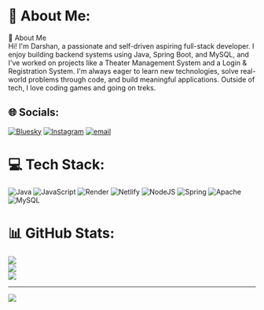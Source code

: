 # 💫 About Me:
👋 About Me<br>Hi! I'm Darshan, a passionate and self-driven aspiring full-stack developer. I enjoy building backend systems using Java, Spring Boot, and MySQL, and I've worked on projects like a Theater Management System and a Login & Registration System. I'm always eager to learn new technologies, solve real-world problems through code, and build meaningful applications. Outside of tech, I love coding games and going on treks.


## 🌐 Socials:
[![Bluesky](https://img.shields.io/badge/bluesky-0285FF?style=for-the-badge&logo=bluesky&logoColor=%23FFFFFF)](https://bsky.app/profile/Darshan) [![Instagram](https://img.shields.io/badge/Instagram-%23E4405F.svg?logo=Instagram&logoColor=white)](https://instagram.com/trulydarshangowda) [![email](https://img.shields.io/badge/Email-D14836?logo=gmail&logoColor=white)](mailto:darshanbk812@gmail.com) 

# 💻 Tech Stack:
![Java](https://img.shields.io/badge/java-%23ED8B00.svg?style=for-the-badge&logo=openjdk&logoColor=white) ![JavaScript](https://img.shields.io/badge/javascript-%23323330.svg?style=for-the-badge&logo=javascript&logoColor=%23F7DF1E) ![Render](https://img.shields.io/badge/Render-%46E3B7.svg?style=for-the-badge&logo=render&logoColor=white) ![Netlify](https://img.shields.io/badge/netlify-%23000000.svg?style=for-the-badge&logo=netlify&logoColor=#00C7B7) ![NodeJS](https://img.shields.io/badge/node.js-6DA55F?style=for-the-badge&logo=node.js&logoColor=white) ![Spring](https://img.shields.io/badge/spring-%236DB33F.svg?style=for-the-badge&logo=spring&logoColor=white) ![Apache](https://img.shields.io/badge/apache-%23D42029.svg?style=for-the-badge&logo=apache&logoColor=white) ![MySQL](https://img.shields.io/badge/mysql-4479A1.svg?style=for-the-badge&logo=mysql&logoColor=white)
# 📊 GitHub Stats:
![](https://github-readme-stats.vercel.app/api?username=DarshanBK812&theme=dark&hide_border=false&include_all_commits=true&count_private=true)<br/>
![](https://nirzak-streak-stats.vercel.app/?user=DarshanBK812&theme=dark&hide_border=false)<br/>
![](https://github-readme-stats.vercel.app/api/top-langs/?username=DarshanBK812&theme=dark&hide_border=false&include_all_commits=true&count_private=true&layout=compact)

---
[![](https://visitcount.itsvg.in/api?id=DarshanBK812&icon=0&color=0)](https://visitcount.itsvg.in)

<!-- Proudly created with GPRM ( https://gprm.itsvg.in ) -->
